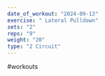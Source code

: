 ```yaml
---
date_of_workout: "2024-09-13"
exercise: " Lateral Pulldown"
sets: "2"
reps: "9"
weight: "20"
type: "2 Circuit"
---
```

#workouts